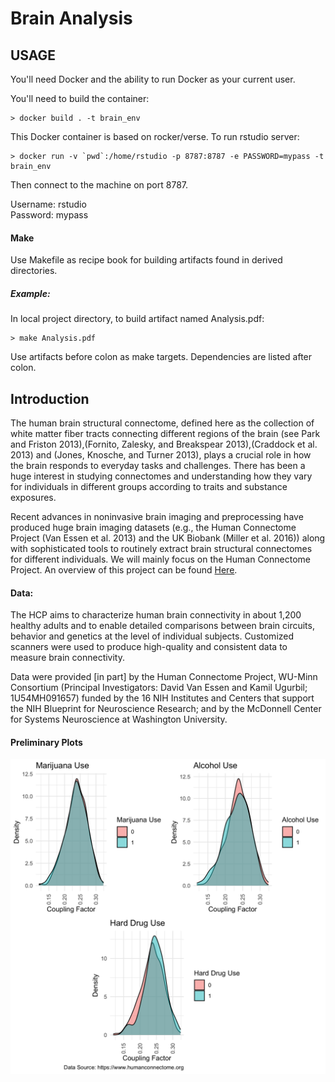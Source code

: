 Brain Analysis
==============

USAGE
-----
You'll need Docker and the ability to run Docker as your current user.

You'll need to build the container:

    > docker build . -t brain_env

This Docker container is based on rocker/verse. To run rstudio server:

    > docker run -v `pwd`:/home/rstudio -p 8787:8787 -e PASSWORD=mypass -t brain_env
      
Then connect to the machine on port 8787.

Username: rstudio \
Password: mypass

#### Make
Use Makefile as recipe book for building artifacts found in derived directories. 

##### Example:
In local project directory, to build artifact named Analysis.pdf:

    > make Analysis.pdf
    
Use artifacts before colon as make targets. Dependencies are listed after colon.

Introduction
------------

The human brain structural connectome, defined here as the collection of white matter fiber tracts connecting different regions of the brain (see Park and Friston 2013),(Fornito, Zalesky, and Breakspear 2013),(Craddock et al. 2013) and (Jones, Knosche, and Turner 2013), plays a crucial role in how the brain responds to everyday tasks and challenges. There has been a huge interest in studying connectomes and understanding how they vary for individuals in different groups according to traits and substance exposures.

Recent advances in noninvasive brain imaging and preprocessing have produced huge brain imaging datasets (e.g., the Human Connectome Project (Van Essen et al. 2013) and the UK Biobank (Miller et al. 2016)) along with sophisticated tools to routinely extract brain structural connectomes for different individuals. We will mainly focus on the Human Connectome Project. An overview of this project can be found [Here](https://www.humanconnectome.org/). 

#### Data:
The HCP aims to characterize human brain connectivity in about 1,200 healthy adults and to enable detailed comparisons between brain circuits, behavior and genetics at the level of individual subjects. Customized scanners were used to produce high-quality and consistent data to measure brain connectivity. 

Data were provided [in part] by the Human Connectome Project, WU-Minn Consortium (Principal Investigators: David Van Essen and Kamil Ugurbil; 1U54MH091657) funded by the 16 NIH Institutes and Centers that support the NIH Blueprint for Neuroscience Research; and by the McDonnell Center for Systems Neuroscience at Washington University.

#### Preliminary Plots
![](prelim_graphics/Drug_Histograms.png)

